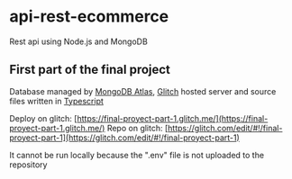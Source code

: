 # api-rest-ecommerce

Rest api using Node.js and MongoDB

## First part of the final project

Database managed by [MongoDB Atlas](https://www.mongodb.com/cloud/atlas), [Glitch](https://glitch.com/) hosted server and source files written in [Typescript](https://www.typescriptlang.org/)

Deploy on glitch: [https://final-proyect-part-1.glitch.me/](https://final-proyect-part-1.glitch.me/)
Repo on glitch: [https://glitch.com/edit/#!/final-proyect-part-1](https://glitch.com/edit/#!/final-proyect-part-1)

It cannot be run locally because the ".env" file is not uploaded to the repository

